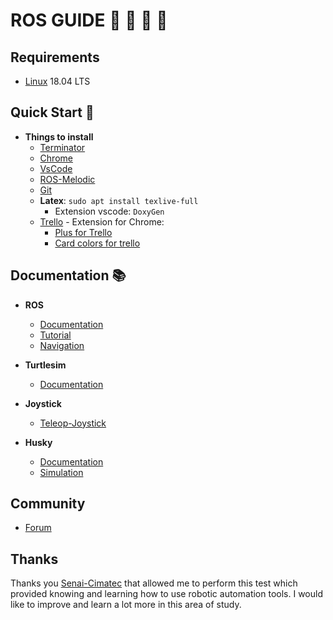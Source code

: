 # ROS GUIDE 🤖 🚁 🚀 :turtle: 

## Requirements

- [Linux](https://ryanstutorials.net/linuxtutorial/) 18.04 LTS

## Quick Start 🏁
- **Things to install**
  - [Terminator](https://blog.arturofm.com/install-terminator-terminal-emulator-in-ubuntu/)
  - [Chrome](https://www.google.com/intl/pt-BR/chrome/)
  - [VsCode](https://code.visualstudio.com/download)
  - [ROS-Melodic](http://wiki.ros.org/melodic/Installation/Ubuntu)
  - [Git](https://linuxize.com/post/how-to-install-git-on-ubuntu-18-04/)
  - **Latex**: `sudo apt install texlive-full` 
    - Extension vscode: `DoxyGen`
  - [Trello](https://trello.com/) - Extension for Chrome: 
    - [Plus for Trello](https://chrome.google.com/webstore/detail/plus-for-trello-time-trac/gjjpophepkbhejnglcmkdnncmaanojkf?hl=pt-BR)
    - [Card colors for trello](https://chrome.google.com/webstore/detail/trello-cards-optimizer/ipbjjbpopodbnjbjnneakhcppdocpelg?hl=pt-BR)

## Documentation :books:
- **ROS**
  - [Documentation](http://wiki.ros.org/Documentation)
  - [Tutorial](http://wiki.ros.org/ROS/Tutorials)
  - [Navigation](http://wiki.ros.org/navigation#Tutorials)

- **Turtlesim**
  - [Documentation](http://wiki.ros.org/turtlesim)

- **Joystick**
  - [Teleop-Joystick](http://wiki.ros.org/joy/Tutorials/WritingTeleopNode)

- **Husky**
  - [Documentation](http://wiki.ros.org/Robots/Husky)
  - [Simulation](http://wiki.ros.org/husky_gazebo/Tutorials/Simulating%20Husky)

## Community

- [Forum](https://discourse.ros.org/)

## Thanks
Thanks you [Senai-Cimatec](http://www.senaicimatec.com.br/) that allowed me to perform this test which provided knowing and learning how to use robotic automation tools. I would like to improve and learn a lot more in this area of study.
